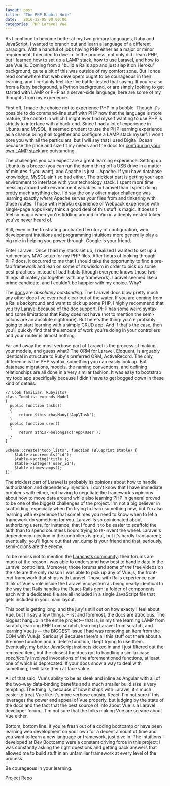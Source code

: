 ```yaml
---
layout: post
title:  "The PHP Rabbit Hole"
date:   2016-12-05 00:00:00
categories: PHP Laravel Vue
---
```


As I continue to become better at my two primary languages, Ruby and JavaScript, I wanted to branch out and learn a language of a different paradigm.  With a handful of jobs having PHP either as a major or minor requirement, I decided to dive in.  In the process, not only did I learn PHP, but I learned how to set up a LAMP stack, how to use Laravel, and how to use Vue.js.  Coming from a "build a Rails app and just slap it on Heroku" background, quite a bit of this was outside of my comfort zone.  But I once read somewhere that web developers ought to be courageous in their learning, and I certainly feel like I've battle-tested that saying.  If you're also from a Ruby background, a Python background, or are simply looking to get started with LAMP or PHP as a server-side language, here are some of my thoughts from my experience.

First off, I made the choice not to experience PHP in a bubble.  Though it's possible to do command-line stuff with PHP now that the language is more mature, the context in which I might ever find myself wanting to use PHP is strictly to interface with a back-end.  Since I had a lot of experience in Ubuntu and MySQL, it seemed prudent to use the PHP learning experience as a chance bring it all together and configure a LAMP stack myself.  I won't bore you with all the particulars, but I will say that I used Digital Ocean because the price and size fit my needs and the docs for <a target="_blank" href="https://www.digitalocean.com/community/tutorials/how-to-install-linux-apache-mysql-php-lamp-stack-on-ubuntu-16-04">configuring your own LAMP stack</a> are outstanding.

The challenges you can expect are a great learning experience.  Setting up Ubuntu is a breeze (you can run the damn thing off a USB drive in a matter of minutes if you want), and Apache is just... Apache.  If you have database knowledge, MySQL ain't so bad either.  The trickiest part is getting your app environment to interface with your technology stack.  I spent more time messing around with environment variables in Laravel than I spent doing pretty much anything else.  I'd say the only other major challenge was learning exactly *where* Apache serves your files from and tinkering with those routes.  Those with Heroku experience or Webpack experience with single-page apps likely think a good deal of this stuff is magic.  It doesn't feel so magic when you're fiddling around in Vim in a deeply nested folder you've never heard of.  

Still, even in the frustrating uncharted territory of configuration, web development intuitions and programming intuitions more generally play a big role in helping you power through.  Google is your friend.

Enter Laravel.  Once I had my stack set up, I realized I wanted to set up a rudimentary MVC setup for my PHP files.  After hours of looking through PHP docs, it occurred to me that I should take the opportunity to find a pre-fab framework and lean on some of its wisdom in order to pick up some best practices instead of bad habits (though everyone knows those two things ultimately go together with any framework).  Laravel seemed like a prime candidate, and I couldn't be happier with my choice.  Why?

The <a target="_blank" href="https://laravel.com/docs/5.3">docs</a> are *absolutely outstanding*.  The Laravel docs blow pretty much any other docs I've ever read clear out of the water.  If you are coming from a Rails background and want to pick up some PHP, I highly recommend that you try Laravel because of the doc support.  PHP has some weird syntax and some limitations that Ruby does not have (not to mention the semi-colons are an absolute nightmare).  But here's the thing: you're probably going to start learning with a simple CRUD app.  And if that's the case, then you'll quickly find that the amount of work you're doing in your controllers and your router is almost nothing.

Far and away the most verbose part of Laravel is the process of making your models, and guess what?  The ORM for Laravel, Eloquent, is arguably identical in structure to Ruby's preferred ORM, ActiveRecord.  The only difference is the PHP syntax, something you can easily look up.  But database migrations, models, the naming conventions, and defining relationships are all done in a very similar fashion.  It was easy to bootstrap my todo app specifically because I didn't have to get bogged down in these kind of details.

~~~~
// Look familiar, Rubyists?
class TodoList extends Model
{
  public function tasks()
  {
      return $this->hasMany('App\Task');
  }
  public function user()
  {
      return $this->belongsTo('App\User');
  }
}

Schema::create('todo_lists', function (Blueprint $table) {
    $table->increments('id');
    $table->string('title');
    $table->integer('user_id');
    $table->timestamps();
});

~~~~

The trickiest part of Laravel is probably its opinions about how to handle authorization and dependency injection.  I don't know that I have immediate problems with either, but having to negotiate the framework's opinions about how to move data around while also learning PHP in general proved to be one of the biggest challenges of the project.  I'm not a big believer in scaffolding, especially when I'm trying to learn something new, but I'm also learning with experience that sometimes you need to know when to let a framework do something for you.  Laravel is so opinionated about authorizing users, for instance, that I found it to be easier to scaffold the auth than to spend countless hours trying to re-invent the wheel.  Laravel's dependency injection in the controllers is great, but it's hardly transparent; eventually, you'll figure out that var_dump is your friend and that, seriously, semi-colons are the enemy.

I'd be remiss not to mention the <a target="_blank" href="https://laracasts.com/">Laracasts community</a>: their forums are much of the reason I was able to understand how best to handle data in the Laravel controllers.  Moreover, those forums and some of the free videos on the site are the only reason I was able to pick up any of Vue.js, the front-end framework that ships with Laravel.  Those with Rails experience can think of Vue's role inside the Laravel ecosystem as being nearly identical to the way that Rails handles the React-Rails gem: a folder of components each with a dedicated file are all included in a single JavaScript file that gets included in your main layout.

This post is getting long, and the jury's still out on how exacty I feel about Vue, but I'll say a few things.  First and foremost, the docs are atrocious.  The biggest hangup in the entire project-- that is, in my time learning LAMP from scratch, learning PHP from scratch, learning Laravel from scratch, and learning Vue.js -- the BIGGEST issue I had was removing an item from the DOM with Vue.js.  Seriously!  Because there's all this stuff out there about a $remove function and a .delete function, I kept trying to use them.  Eventually, my better JavaScript instincts kicked in and I just filtered out the removed item, but the closest the docs got to handling a similar case *specifically* involved invocations of the aforementioned functions, at least one of which is deprecated.  If your docs show a way to deal with something, I will take them at face value.

All of that said, Vue's ability to be as sleek and inline as Angular with all of the two-way data-binding benefits and a much smaller build size is very tempting.  The thing is, because of how it ships with Laravel, it's much easier to treat Vue like it's more verbose cousin, React.  I'm not sure if this leverages the power and appeal of Vue properly, but judging by the state of the docs and the fact that the best source of info about Vue is a Laravel developer forum... I'm not sure that the folks making Vue are so sure about Vue either.

Bottom, bottom line: if you're fresh out of a coding bootcamp or have been learning web development on your own for a decent amount of time and you want to learn a new language or framework, just dive in.  The intuitions I developed at Dev Bootcamp were a constant driving force in this project: I was constantly asking the right questions and getting back answers that allowed me to build stuff in an unfamiliar framework at every level of the process.  

Be courageous in your learning.

<a target="_blank" href="https://github.com/foggy1/php-todo">Project Repo</a>
